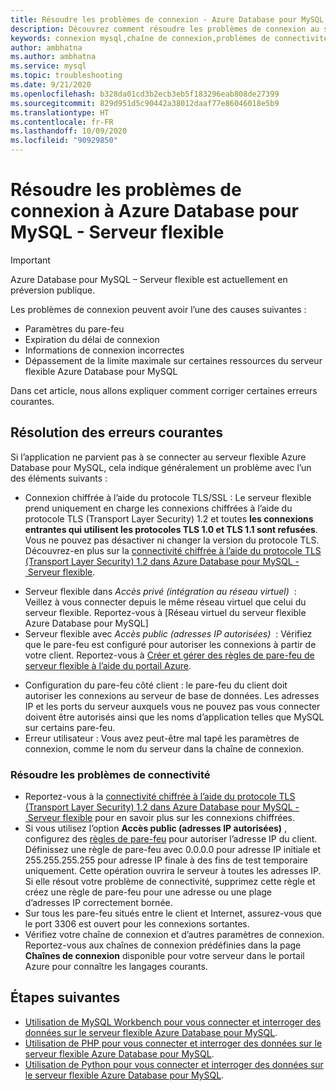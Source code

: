 ```yaml
---
title: Résoudre les problèmes de connexion - Azure Database pour MySQL - Serveur flexible
description: Découvrez comment résoudre les problèmes de connexion au serveur flexible Azure Database pour MySQL.
keywords: connexion mysql,chaîne de connexion,problèmes de connectivité,erreur persistante,erreur de connexion
author: ambhatna
ms.author: ambhatna
ms.service: mysql
ms.topic: troubleshooting
ms.date: 9/21/2020
ms.openlocfilehash: b328da01cd3b2ecb3eb5f183296eab808de27399
ms.sourcegitcommit: 829d951d5c90442a38012daaf77e86046018e5b9
ms.translationtype: HT
ms.contentlocale: fr-FR
ms.lasthandoff: 10/09/2020
ms.locfileid: "90929850"
---
```

# <a name="troubleshoot-connection-issues-to-azure-database-for-mysql---flexible-server"></a>Résoudre les problèmes de connexion à Azure Database pour MySQL - Serveur flexible

> [!IMPORTANT]
> Azure Database pour MySQL – Serveur flexible est actuellement en préversion publique.

Les problèmes de connexion peuvent avoir l’une des causes suivantes :

* Paramètres du pare-feu
* Expiration du délai de connexion
* Informations de connexion incorrectes
* Dépassement de la limite maximale sur certaines ressources du serveur flexible Azure Database pour MySQL

Dans cet article, nous allons expliquer comment corriger certaines erreurs courantes.

## <a name="troubleshoot-common-errors"></a>Résolution des erreurs courantes

Si l’application ne parvient pas à se connecter au serveur flexible Azure Database pour MySQL, cela indique généralement un problème avec l’un des éléments suivants :

* Connexion chiffrée à l’aide du protocole TLS/SSL : Le serveur flexible prend uniquement en charge les connexions chiffrées à l’aide du protocole TLS (Transport Layer Security) 1.2 et toutes **les connexions entrantes qui utilisent les protocoles TLS 1.0 et TLS 1.1 sont refusées**. Vous ne pouvez pas désactiver ni changer la version du protocole TLS. Découvrez-en plus sur la [connectivité chiffrée à l’aide du protocole TLS (Transport Layer Security) 1.2 dans Azure Database pour MySQL - Serveur flexible](./how-to-connect-tls-ssl.md).
- Serveur flexible dans *Accès privé (intégration au réseau virtuel)*  : Veillez à vous connecter depuis le même réseau virtuel que celui du serveur flexible. Reportez-vous à [Réseau virtuel du serveur flexible Azure Database pour MySQL]<!--(./concepts-networking-virtual-network.md)-->
- Serveur flexible avec *Accès public (adresses IP autorisées)*  : Vérifiez que le pare-feu est configuré pour autoriser les connexions à partir de votre client. Reportez-vous à [Créer et gérer des règles de pare-feu de serveur flexible à l’aide du portail Azure](./how-to-manage-firewall-portal.md).
* Configuration du pare-feu côté client : le pare-feu du client doit autoriser les connexions au serveur de base de données. Les adresses IP et les ports du serveur auxquels vous ne pouvez pas vous connecter doivent être autorisés ainsi que les noms d’application telles que MySQL sur certains pare-feu.
* Erreur utilisateur : Vous avez peut-être mal tapé les paramètres de connexion, comme le nom du serveur dans la chaîne de connexion.

### <a name="resolve-connectivity-issues"></a>Résoudre les problèmes de connectivité

* Reportez-vous à la [connectivité chiffrée à l’aide du protocole TLS (Transport Layer Security) 1.2 dans Azure Database pour MySQL - Serveur flexible](./how-to-connect-tls-ssl.md) pour en savoir plus sur les connexions chiffrées.
* Si vous utilisez l’option **Accès public (adresses IP autorisées)** , configurez des [règles de pare-feu](./how-to-manage-firewall-portal.md) pour autoriser l’adresse IP du client. Définissez une règle de pare-feu avec 0.0.0.0 pour adresse IP initiale et 255.255.255.255 pour adresse IP finale à des fins de test temporaire uniquement. Cette opération ouvrira le serveur à toutes les adresses IP. Si elle résout votre problème de connectivité, supprimez cette règle et créez une règle de pare-feu pour une adresse ou une plage d’adresses IP correctement bornée.
* Sur tous les pare-feu situés entre le client et Internet, assurez-vous que le port 3306 est ouvert pour les connexions sortantes.
* Vérifiez votre chaîne de connexion et d’autres paramètres de connexion. Reportez-vous aux chaînes de connexion prédéfinies dans la page **Chaînes de connexion** disponible pour votre serveur dans le portail Azure pour connaître les langages courants.

## <a name="next-steps"></a>Étapes suivantes
- [Utilisation de MySQL Workbench pour vous connecter et interroger des données sur le serveur flexible Azure Database pour MySQL](./connect-workbench.md).
- [Utilisation de PHP pour vous connecter et interroger des données sur le serveur flexible Azure Database pour MySQL](./connect-php.md).
- [Utilisation de Python pour vous connecter et interroger des données sur le serveur flexible Azure Database pour MySQL](./connect-python.md).
